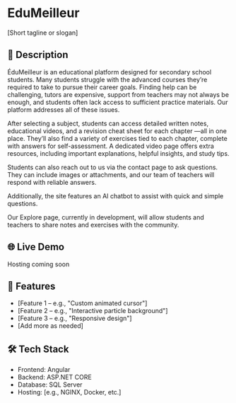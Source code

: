 # EduMeilleur

[Short tagline or slogan]

## 📘 Description

ÉduMeilleur is an educational platform designed for secondary school students. Many students struggle with the advanced courses they’re required to take to pursue their career goals. Finding help can be challenging, tutors are expensive, support from teachers may not always be enough, and students often lack access to sufficient practice materials. Our platform addresses all of these issues.

After selecting a subject, students can access detailed written notes, educational videos, and a revision cheat sheet for each chapter —all in one place. They’ll also find a variety of exercises tied to each chapter, complete with answers for self-assessment. A dedicated video page offers extra resources, including important explanations, helpful insights, and study tips.

Students can also reach out to us via the contact page to ask questions. They can include images or attachments, and our team of teachers will respond with reliable answers.

Additionally, the site features an AI chatbot to assist with quick and simple questions.

Our Explore page, currently in development, will allow students and teachers to share notes and exercises with the community.

## 🌐 Live Demo

Hosting coming soon

## 🚀 Features

- [Feature 1 – e.g., "Custom animated cursor"]
- [Feature 2 – e.g., "Interactive particle background"]
- [Feature 3 – e.g., "Responsive design"]
- [Add more as needed]

## 🛠️ Tech Stack

- Frontend: Angular
- Backend: ASP.NET CORE
- Database: SQL Server
- Hosting: [e.g., NGINX, Docker, etc.]


